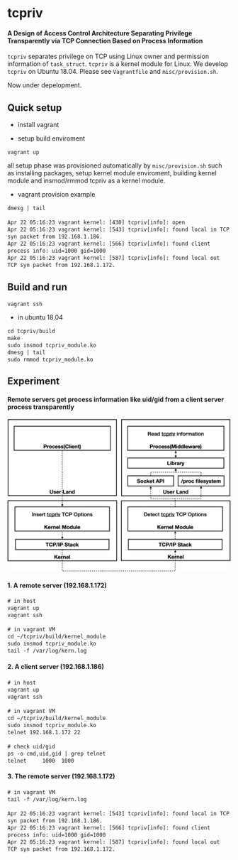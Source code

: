 # tcpriv

#### A Design of Access Control Architecture Separating Privilege Transparently via TCP Connection Based on Process Information

`tcpriv` separates privilege on TCP using Linux owner and permission information of `task_struct`. `tcpriv` is a kernel module for Linux. We develop `tcpriv` on Ubuntu 18.04. Please see `Vagrantfile` and `misc/provision.sh`.

Now under depelopment.

## Quick setup

- install vagrant

- setup build enviroment

```
vagrant up
```

all setup phase was provisioned automatically by `misc/provision.sh` such as installing packages, setup kernel module enviroment, building kernel module and insmod/rmmod tcpriv as a kernel module.

- vagrant provision example

```
dmesg | tail

Apr 22 05:16:23 vagrant kernel: [430] tcpriv[info]: open
Apr 22 05:16:23 vagrant kernel: [543] tcpriv[info]: found local in TCP syn packet from 192.168.1.186.
Apr 22 05:16:23 vagrant kernel: [566] tcpriv[info]: found client process info: uid=1000 gid=1000
Apr 22 05:16:23 vagrant kernel: [587] tcpriv[info]: found local out TCP syn packet from 192.168.1.172.
```


## Build and run

```
vagrant ssh
```

- in ubuntu 18.04

```
cd tcpriv/build
make
sudo insmod tcpriv_module.ko
dmesg | tail
sudo rmmod tcpriv_module.ko
```

## Experiment

#### Remote servers get process information like uid/gid from a client server process transparently

<p align="center">
  <img alt="tcpriv flow" src="https://github.com/matsumotory/tcpriv/blob/master/misc/figures/tcpriv-flow.png?raw=true" width="800">
</p>

#### 1. A remote server (192.168.1.172)

```
# in host
vagrant up
vagrant ssh

# in vagrant VM
cd ~/tcpriv/build/kernel_module
sudo insmod tcpriv_module.ko
tail -f /var/log/kern.log
```

#### 2. A client server (192.168.1.186)

```
# in host
vagrant up
vagrant ssh

# in vagrant VM
cd ~/tcpriv/build/kernel_module
sudo insmod tcpriv_module.ko
telnet 192.168.1.172 22

# check uid/gid
ps -o cmd,uid,gid | grep telnet
telnet     1000  1000
```

#### 3. The remote server (192.168.1.172)

```
# in vagrant VM
tail -f /var/log/kern.log

Apr 22 05:16:23 vagrant kernel: [543] tcpriv[info]: found local in TCP syn packet from 192.168.1.186.
Apr 22 05:16:23 vagrant kernel: [566] tcpriv[info]: found client process info: uid=1000 gid=1000
Apr 22 05:16:23 vagrant kernel: [587] tcpriv[info]: found local out TCP syn packet from 192.168.1.172.
```
